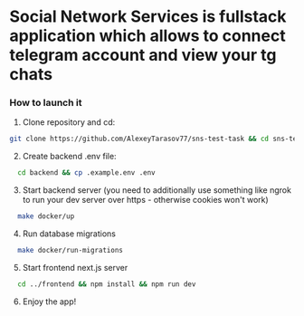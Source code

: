 # Social Network Services is fullstack application which allows to connect telegram account and view your tg chats

### How to launch it
1. Clone repository and cd:
  ```bash
  git clone https://github.com/AlexeyTarasov77/sns-test-task && cd sns-test-task
  ```
2. Create backend .env file:
  ```bash
    cd backend && cp .example.env .env
  ```

3. Start backend server (you need to additionally use something like ngrok to run your dev server over https - otherwise cookies won't work)
  ```bash
    make docker/up
  ```

4. Run database migrations
  ```bash
    make docker/run-migrations
  ```

5. Start frontend next.js server
  ```bash
    cd ../frontend && npm install && npm run dev
  ```

6. Enjoy the app!
